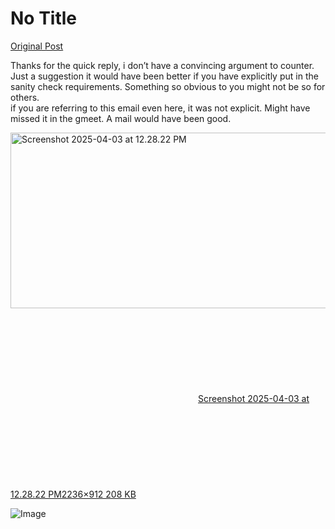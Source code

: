 # No Title

[Original Post](https://discourse.onlinedegree.iitm.ac.in/t/171141/244)

<p>Thanks for the quick reply, i don’t have a convincing argument to counter. Just a suggestion it would have been better if you have explicitly put in the sanity check requirements. Something so obvious to you might not be so for others.<br>
if you are referring to this email even here, it was not explicit. Might have missed it in the gmeet. A mail would have been good.</p>
<p><div class="lightbox-wrapper"><a class="lightbox" href="https://europe1.discourse-cdn.com/flex013/uploads/iitm/original/3X/a/d/ad091bfbf1e7642fa941a72ce2d527fac1e26dd8.png" data-download-href="/uploads/short-url/oGK7nrhrkpLKwup6YAJn9UiNs8w.png?dl=1" title="Screenshot 2025-04-03 at 12.28.22 PM" rel="noopener nofollow ugc"><img src="https://europe1.discourse-cdn.com/flex013/uploads/iitm/optimized/3X/a/d/ad091bfbf1e7642fa941a72ce2d527fac1e26dd8_2_690x281.png" alt="Screenshot 2025-04-03 at 12.28.22 PM" data-base62-sha1="oGK7nrhrkpLKwup6YAJn9UiNs8w" width="690" height="281" srcset="https://europe1.discourse-cdn.com/flex013/uploads/iitm/optimized/3X/a/d/ad091bfbf1e7642fa941a72ce2d527fac1e26dd8_2_690x281.png, https://europe1.discourse-cdn.com/flex013/uploads/iitm/optimized/3X/a/d/ad091bfbf1e7642fa941a72ce2d527fac1e26dd8_2_1035x421.png 1.5x, https://europe1.discourse-cdn.com/flex013/uploads/iitm/optimized/3X/a/d/ad091bfbf1e7642fa941a72ce2d527fac1e26dd8_2_1380x562.png 2x" data-dominant-color="F5F5F6"><div class="meta"><svg class="fa d-icon d-icon-far-image svg-icon" aria-hidden="true"><use href="#far-image"></use></svg><span class="filename">Screenshot 2025-04-03 at 12.28.22 PM</span><span class="informations">2236×912 208 KB</span><svg class="fa d-icon d-icon-discourse-expand svg-icon" aria-hidden="true"><use href="#discourse-expand"></use></svg></div></a></div></p>

![Image](https://europe1.discourse-cdn.com/flex013/uploads/iitm/optimized/3X/a/d/ad091bfbf1e7642fa941a72ce2d527fac1e26dd8_2_690x281.png)